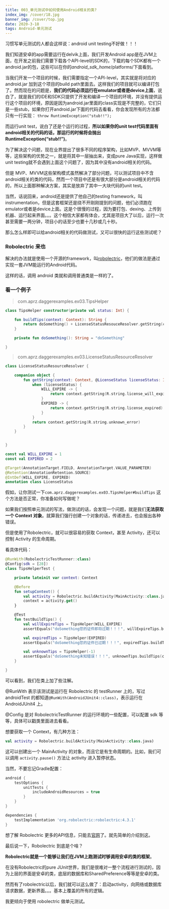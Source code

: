 ```yaml
---
title: 003_单元测试中如何使用Android相关的类?
index_img: /cover/18.jpg
banner_img: /cover/top.jpg
date: 2020-3-18
tags: Android-单元测试
---
```


习惯写单元测试的人都会这样说：android unit testing不好做！！！

我们知道安卓的app需要运行在delvik上面，我们开发Android app是在JVM上面，在开发之前我们需要下载各个API-level的SDK的，下载的每个SDK都有一个android.jar的包，这些可以在你的*android_sdk_home*/platforms/下面看到。

当我们开发一个项目的时候，我们需要指定一个API-level，其实就是将对应的android.jar 加到这个项目的build path里面去。这样我们的项目就可以编译打包了。然而现在的问题是，**我们的代码必须运行在emulator或者是device上面**，说白了，就是我们的IDE和SDK只提供了开发和编译一个项目的环境，并没有提供运行这个项目的环境，原因是因为android.jar里面的class实现是不完整的，它们只是一些stub，如果你打开android.jar下面的代码去看看，你会发现所有的方法都只有一行实现： 
`throw RuntimeException("stub!!");` 

而运行unit test，说白了还是个运行的过程，**所以如果你的unit test代码里面有android相关的代码的话，那运行的时候将会抛出RuntimeException(“stub!!”)**。

为了解决这个问题，现在业界提出了很多不同的程序架构，比如MVP、MVVM等等，这些架构的优势之一，就是将其中一层抽出来，变成pure Java实现，这样做unit testing就不会遇到上面这个问题了，因为其中没有android相关的代码。 

但是 MVP、MVVM这些架构模式虽然解决了部分问题，可以测试项目中不含android相关的类的代码，然而一个项目中还是有很大部分是android相关的代码的，所以上面那种解决方案，其实是放弃了其中一大块代码的unit test。 

当然，话说回来，android还是提供了他自己的testing framework，叫instrumentation，但是这套框架还是绕不开刚刚提到的问题，他们必须跑在emulator或者是device上面。这是个很慢的过程，因为要打包、dexing、上传到机器、运行起来界面。。。这个相信大家都有体会，尤其是项目大了以后，运行一次甚至需要一两分钟，项目小的话至少也要十几秒或几十秒。

那么怎么样即可以给android相关的代码做测试，又可以很快的运行这些测试呢？

### Robolectric 来也

解决的办法就是使用一个开源的framework，叫[robolectric](http://robolectric.org/)，他们的做法是通过实现一套JVM能运行的Android代码。

这样的话，调用 android 类就和调用普通类是一样的了。

### 看一个例子

> com.aprz.daggerexamples.ex03.TipsHelper

```kotlin
class TipsHelper constructor(private val status: Int) {

    fun buildTips(context: Context): String {
        return doSomething() + LicenseStatusResouceResolver.getString(context, status)
    }

    private fun doSomething(): String = "doSomething"

}
```

>  com.aprz.daggerexamples.ex03.LicenseStatusResourceResolver

```kotlin
class LicenseStatusResourceResolver {

    companion object {
        fun getString(context: Context, @LicenseStatus licenseStatus: Int): String {
            when (licenseStatus) {
                WILL_EXPIRE -> {
                    return context.getString(R.string.license_will_expire)
                }
                EXPIRED -> {
                    return context.getString(R.string.license_expired)
                }
            }
            return context.getString(R.string.unknown_error)
        }
    }


}

const val WILL_EXPIRE = 1
const val EXPIRED = 2

@Target(AnnotationTarget.FIELD, AnnotationTarget.VALUE_PARAMETER)
@Retention(AnnotationRetention.SOURCE)
@IntDef(WILL_EXPIRE, EXPIRED)
annotation class LicenseStatus
```

假如，让你测试一下`com.aprz.daggerexamples.ex03.TipsHelper#buildTips` 这个方法是否正常，你准备如何写做呢？

如果我们按照单元测试的写法，做测试的话，会发现一个问题，就是我们**无法获取一个 Context 对象**。就算我们强行创建一个对象的话，传递进去，也会报出各种错误。

但是使用了Robolectric，就可以很容易的获取 Context，甚至 Activity，还可以控制 Activity 的生命周期。

看具体代码：

```kotlin
@RunWith(RobolectricTestRunner::class)
@Config(sdk = [28])
class TipsHelperTest {

    private lateinit var context: Context

    @Before
    fun setupContext() {
        val activity = Robolectric.buildActivity(MainActivity::class.java)
        context = activity.get()
    }

    @Test
    fun testBuildTips() {
        val willExpireTips = TipsHelper(WILL_EXPIRE)
        assertEquals("doSomething您的证件即将过期！！！", willExpireTips.buildTips(context))

        val expiredTips = TipsHelper(EXPIRED)
        assertEquals("doSomething您的证件已过期！！！", expiredTips.buildTips(context))

        val unknownTips = TipsHelper(-1)
        assertEquals("doSomething未知错误！！！", unknownTips.buildTips(context))
    }

}
```

可以看到，我们在类上加了些注解。

@RunWith 表示该测试是运行在 Robolectric 的 testRunner 上的，写过 androidTest 的都知道`@RunWith(AndroidJUnit4::class)`，表示运行在 AndroidJUnit4 上。

@Config 是对 RobolectricTestRunner 的运行环境的一些配置，可以配置 sdk 等等，具体可以戳类里面进去看看。

想要获取一个 Context，有几种方法：

```kotlin
val activity = Robolectric.buildActivity(MainActivity::class.java)
```

这可以创建出一个 MainActivity 的对象，而且它是有生命周期的。比如，我们可以调用 `activity.pause()` 方法让 activity 进入暂停状态。

当然，不要忘记Gradle配置：

```groovy
android {
    testOptions {
        unitTests {
            includeAndroidResources = true
        }
    }
}

dependencies {
    testImplementation 'org.robolectric:robolectric:4.3.1'
}
```

想了解 Robolectric 更多的API信息，只能去[官网](http://robolectric.org/writing-a-test/)了。就先简单的介绍到这。



最后说一下，Robolectric 到底是个啥？

**Robolectric就是一个能够让我们在JVM上跑测试时够调用安卓的类的框架**。

在没有Robolectric的pure JUnit世界，我们是很难对一整个流程进行测试的，因为上层的界面是安卓的类，底层的数据库和SharedPreference等等是安卓的类。

然而有了robolectric以后，我们就可以这么做了：启动activity，向网络或数据库请求数据，更新界面。。。基本上覆盖的所有的逻辑。

我更倾向于使用 robolectric 做单元测试。





